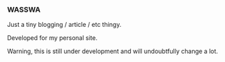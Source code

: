 ### WASSWA

Just a tiny blogging / article / etc thingy.

Developed for my personal site.

Warning, this is still under development and will undoubtfully change a lot.
